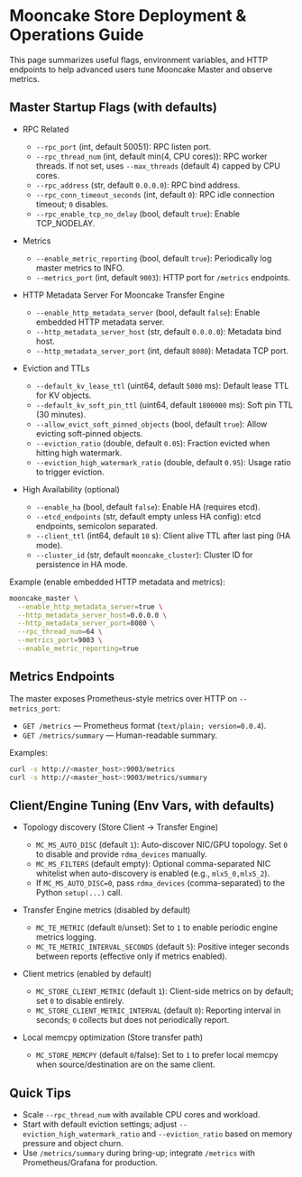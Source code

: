 # Mooncake Store Deployment & Operations Guide

This page summarizes useful flags, environment variables, and HTTP endpoints to help advanced users tune Mooncake Master and observe metrics.

## Master Startup Flags (with defaults)

- RPC Related
  - `--rpc_port` (int, default 50051): RPC listen port.
  - `--rpc_thread_num` (int, default min(4, CPU cores)): RPC worker threads. If not set, uses `--max_threads` (default 4) capped by CPU cores.
  - `--rpc_address` (str, default `0.0.0.0`): RPC bind address.
  - `--rpc_conn_timeout_seconds` (int, default `0`): RPC idle connection timeout; `0` disables.
  - `--rpc_enable_tcp_no_delay` (bool, default `true`): Enable TCP_NODELAY.

- Metrics
  - `--enable_metric_reporting` (bool, default `true`): Periodically log master metrics to INFO.
  - `--metrics_port` (int, default `9003`): HTTP port for `/metrics` endpoints.

- HTTP Metadata Server For Mooncake Transfer Engine
  - `--enable_http_metadata_server` (bool, default `false`): Enable embedded HTTP metadata server.
  - `--http_metadata_server_host` (str, default `0.0.0.0`): Metadata bind host.
  - `--http_metadata_server_port` (int, default `8080`): Metadata TCP port.

- Eviction and TTLs
  - `--default_kv_lease_ttl` (uint64, default `5000` ms): Default lease TTL for KV objects.
  - `--default_kv_soft_pin_ttl` (uint64, default `1800000` ms): Soft pin TTL (30 minutes).
  - `--allow_evict_soft_pinned_objects` (bool, default `true`): Allow evicting soft-pinned objects.
  - `--eviction_ratio` (double, default `0.05`): Fraction evicted when hitting high watermark.
  - `--eviction_high_watermark_ratio` (double, default `0.95`): Usage ratio to trigger eviction.

- High Availability (optional)
  - `--enable_ha` (bool, default `false`): Enable HA (requires etcd).
  - `--etcd_endpoints` (str, default empty unless HA config): etcd endpoints, semicolon separated.
  - `--client_ttl` (int64, default `10` s): Client alive TTL after last ping (HA mode).
  - `--cluster_id` (str, default `mooncake_cluster`): Cluster ID for persistence in HA mode.

Example (enable embedded HTTP metadata and metrics):

```bash
mooncake_master \
  --enable_http_metadata_server=true \
  --http_metadata_server_host=0.0.0.0 \
  --http_metadata_server_port=8080 \
  --rpc_thread_num=64 \
  --metrics_port=9003 \
  --enable_metric_reporting=true
```

## Metrics Endpoints

The master exposes Prometheus-style metrics over HTTP on `--metrics_port`:

- `GET /metrics` — Prometheus format (`text/plain; version=0.0.4`).
- `GET /metrics/summary` — Human-readable summary.

Examples:

```bash
curl -s http://<master_host>:9003/metrics
curl -s http://<master_host>:9003/metrics/summary
```

## Client/Engine Tuning (Env Vars, with defaults)

- Topology discovery (Store Client → Transfer Engine)
  - `MC_MS_AUTO_DISC` (default `1`): Auto-discover NIC/GPU topology. Set `0` to disable and provide `rdma_devices` manually.
  - `MC_MS_FILTERS` (default empty): Optional comma-separated NIC whitelist when auto-discovery is enabled (e.g., `mlx5_0,mlx5_2`).
  - If `MC_MS_AUTO_DISC=0`, pass `rdma_devices` (comma-separated) to the Python `setup(...)` call.

- Transfer Engine metrics (disabled by default)
  - `MC_TE_METRIC` (default `0`/unset): Set to `1` to enable periodic engine metrics logging.
  - `MC_TE_METRIC_INTERVAL_SECONDS` (default `5`): Positive integer seconds between reports (effective only if metrics enabled).

- Client metrics (enabled by default)
  - `MC_STORE_CLIENT_METRIC` (default `1`): Client-side metrics on by default; set `0` to disable entirely.
  - `MC_STORE_CLIENT_METRIC_INTERVAL` (default `0`): Reporting interval in seconds; `0` collects but does not periodically report.

- Local memcpy optimization (Store transfer path)
  - `MC_STORE_MEMCPY` (default `0`/false): Set to `1` to prefer local memcpy when source/destination are on the same client.

## Quick Tips

- Scale `--rpc_thread_num` with available CPU cores and workload.
- Start with default eviction settings; adjust `--eviction_high_watermark_ratio` and `--eviction_ratio` based on memory pressure and object churn.
- Use `/metrics/summary` during bring-up; integrate `/metrics` with Prometheus/Grafana for production.
